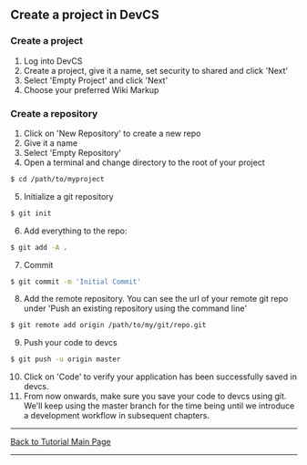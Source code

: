 ## Create a project in DevCS

### Create a project
1. Log into DevCS
2. Create a project, give it a name, set security to shared and click 'Next'
3. Select 'Empty Project' and click 'Next'
4. Choose your preferred Wiki Markup

### Create a repository
1. Click on 'New Repository' to create a new repo
2. Give it a name
3. Select 'Empty Repository'
4. Open a terminal and change directory to the root of your project
```bash
$ cd /path/to/myproject
```
5. Initialize a git repository
```bash
$ git init
```
6. Add everything to the repo:
```bash
$ git add -A .
```
7. Commit
```bash
$ git commit -m 'Initial Commit'
````
8. Add the remote repository. You can see the url of your remote git repo under 'Push an existing repository using the command line'
```bash
$ git remote add origin /path/to/my/git/repo.git
```
9. Push your code to devcs
```bash
$ git push -u origin master
```
10. Click on 'Code' to verify your application has been successfully saved in devcs.
11. From now onwards, make sure you save your code to devcs using git. We'll keep using the master branch for the time being until we introduce a development workflow in subsequent chapters.

<hr />
<a href="/tutorials" class="btn" >Back to Tutorial Main Page</a>
<hr />

